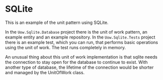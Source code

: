 # SQLite

This is an example of the unit pattern using SQLite.

In the `Uow.Sqlite.Database` project there is the unit of work pattern, an example entity and an example repository.
In the `Uow.Sqlite.Tests` project there is an example test, which you can run, that performs basic operations using the unit of work. The test runs completely in memory.

An unusual thing about this unit of work implementation is that sqlite needs the connection to stay open for the database to continue to exist. With another type of database, the lifetime of the connection would be shorter and managed by the UnitOfWork class.
